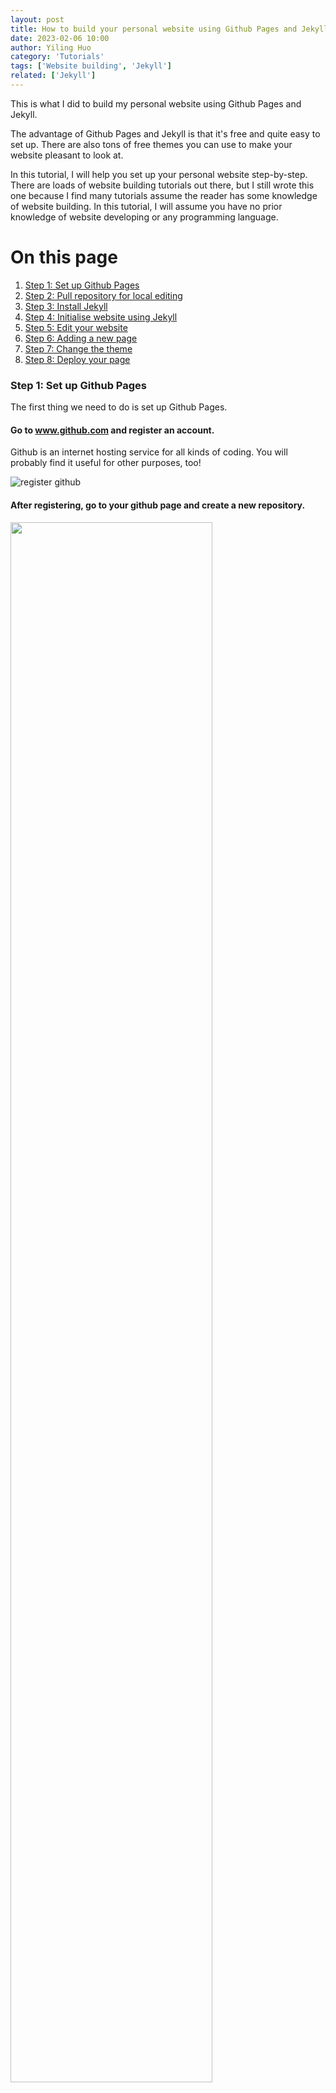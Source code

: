 ```yaml
---
layout: post
title: How to build your personal website using Github Pages and Jekyll on Windows (for dummies)
date: 2023-02-06 10:00
author: Yiling Huo
category: 'Tutorials'
tags: ['Website building', 'Jekyll']
related: ['Jekyll']
---
```


This is what I did to build my personal website using Github Pages and Jekyll. 

<!--excerpt-->

The advantage of Github Pages and Jekyll is that it's free and quite easy to set up. There are also tons of free themes you can use to make your website pleasant to look at. 

In this tutorial, I will help you set up your personal website step-by-step. There are loads of website building tutorials out there, but I still wrote this one because I find many tutorials assume the reader has some knowledge of website building. In this tutorial, I will assume you have no prior knowledge of website developing or any programming language. 

# On this page
1. [Step 1: Set up Github Pages](#step1)
2. [Step 2: Pull repository for local editing](#step2)
3. [Step 3: Install Jekyll](#step3)
4. [Step 4: Initialise website using Jekyll](#step4)
5. [Step 5: Edit your website](#step5)
6. [Step 6: Adding a new page](#step6)
7. [Step 7: Change the theme](#step7)
8. [Step 8: Deploy your page](#step8)

### **Step 1: Set up Github Pages** <a name="step1"></a>

The first thing we need to do is set up Github Pages. 

#### Go to www.github.com and register an account. 

Github is an internet hosting service for all kinds of coding. You will probably find it useful for other purposes, too!

![register github](/images/tutorial_website/signup_github.png)

#### After registering, go to your github page and create a new repository.

<img src="/images/tutorial_website/new_repo1.png" width="80%" height="80%">

On the create new repository page, you must **name your repository with \<your user name\>.github.io**. Naming your repository this way will allow Github to know this is a repository for Github Pages, Github's site hosting service. If you have capical letters in your unser name, those need to be in lower case. (My repository already exists, so there is an error.) 

While creating your repository, select 'Add a README file'.

<img src="/images/tutorial_website/new_repo2.png" width="80%" height="80%">

### **Step 2: Pull repository for local editing** <a name="step2"></a>

Next, we will need to pull the Github repository to a local directory.

#### Go to https://gitforwindows.org/ and download Git for Windows.

Git for Windows allows you to use the version control system Git on the Windows operating system. In other words, it will allow you to download your Github repository to your local directory, edit things locally, and upload your local directory to your Github repository. 

While installing Git for Windows, we don't need to change any settings. 

![install git](/images/tutorial_website/install_git.png)

After installing, go to your list of apps, open Git GUI, and select Clone Existing Repository.

![git gui](/images/tutorial_website/gitgui1.png)

![git clone](/images/tutorial_website/clone_repo1.png)

Go to your Github repository, copy the url, and paste to Source Location in Git GUI. Write down your target local directory in Target Directory. Note that your local directory **must not already exist**. Then click Clone.

![copy repo](/images/tutorial_website/clone_repo2.png)

![git clone3](/images/tutorial_website/clone_repo3.png)

After cloning, your local directory should have been created. Inside, you will find a hidden folder named .git, and your README file. 

![local folder](/images/tutorial_website/local_folder.png)

### **Step 3: Install Jekyll** <a name="step3"></a>

Next, we need to install [Jekyll](https://jekyllrb.com/). Jekyll is a static site generator, written in Ruby. On Windows, go to [Jekyll on Windows](https://jekyllrb.com/docs/installation/windows/) and follow the steps:

#### First, go to [RubyInstaller](https://rubyinstaller.org/downloads/) and download and install Ruby + Devkit 3.1.3.

![download ruby](/images/tutorial_website/ruby1.png)

#### At the last stage of installation wizard, select the Run 'ridk install' option.

![run ridk](/images/tutorial_website/ridk.png)

#### Then, enter option 3: MSYS2 and MINGW development toolchain

![run ridk2](/images/tutorial_website/ridk2.png)

After installing MSYS2 and MINGW development toolchain, press ENTER to exit. 

![run ridk3](/images/tutorial_website/ridk3.png)

open another command prompt, run `gem install jekyll bundler`.

![jekinstall](/images/tutorial_website/jekinstall.png)

Jekyll should be installed. Run `jekyll -v` to check if Jekyll is properly installed. Properly installed, the message should show current Jekyll version.

![jekv](/images/tutorial_website/jekv.png)

### **Step 4: Initialise website using Jekyll** <a name="step4"></a>

#### Search `cmd` in your Start menu to open a command prompt.

![cmd](/images/tutorial_website/cmd.png)

#### In the command prompt, go to your local directory for your website (the one we just cloned from Github).

Upon opening a command prompt, you will be located to one of your local drives. If your directory is not in the same drive, simply put `<Drive>:` in the command line (then press enter) to move to the correct drive.

Then, run `cd <your directory>` to go to your directory.

![cd](/images/tutorial_website/cd.png)

#### Run `jekyll new --skip-bundle . --force` to initialise your website. 

![initialise](/images/tutorial_website/initialise.png)

After initialising, you should see these files in your folder:

![after initialising](/images/tutorial_website/initialise2.png)

Some very important files for your website are (from [Samuel Flender's tutorial](https://towardsdatascience.com/how-to-launch-your-personal-website-with-github-pages-and-jekyll-7b653db43ec0)):

- `Gemfile` contains the gem dependencies required to execute Jekyll,
- `_config.yml` is the Jekyll configuration, which determines how your site will look like, and
- `index.md` is the homepage of your website. This is where you’ll add your first content.

We will need to make some small changes to make sure the website runs smoothly with Github Pages.

Inside the `Gemfile`, comment out this line:

```Ruby 
#gem "jekyll", "~> 4.2.2"
```

And add these two lines:

```Ruby 
gem "github-pages", "~> 227", group: :jekyll_plugins
gem "webrick", "~> 1.8"
```

To open the Gemfile, simple right click and select open with any text editor (Notepad, for example). To comment out simply means to put a '#' at the beginning of the line. Your Gemfile should look like this:

![gemfile1](/images/tutorial_website/gemfile1.png)

Then, inside the `_config.yml`, comment out these two lines:

```Ruby
#baseurl: "" 
#url: ""
```
![config1](/images/tutorial_website/congig.png)

We won't need these because Github Pages will automatically set these urls.

Lastly, in the command prompt, run `bundle install`:

![bundle install](/images/tutorial_website/bundle.png)

This will install all the needed dependencies (gems).

### **Step 5: Edit your website** <a name="step5"></a>

#### Let's first take a look of the initial website Jekyll has created for us.

In the command prompt, run `bundle exec jekyll serve`.

This will generate a local url for your website. Copy the url to a browser and take a look:

![jekyll serve](/images/tutorial_website/serve.png)
<p>
</p>
![initial page](/images/tutorial_website/page.png)

We have a home page made using Jekyll's default theme, called `minima`. It's a minimalist theme suitable for many purposes. In the `home` layout, as we are seeing here, we have a header that navigates around our website, some content (empty for now), a module that shows all of our posts (for now, we have the auto-generated example post), and a footer of our website information. 

#### Now, let's try editing this page.

To edits the elements shown on the page, we need to open `_config.yml` and `index.markdown`. 

Inside `_config.yml`, notice these variables:
![congig2](/images/tutorial_website/congig2.png)

Edit these variables to edit the header and footers. Note that any changes to `_config.yml` will require re-running `bundle exec jekyll serve` to take effect.

Page files such as `index.markdown` have two main components, the YAML header and the content. The YAML header is enclosed in triple dashes on either side. Inside the YAML header, you can set values for various variables for your page. For now, the only variable specified is `layout:`. We can add more variables such as `title:` or `permalink:` for other pages. The home page does not need a `permalink:`. 

After the YAML, we can simply add some content to be shown on the home page. Because this is a markdown file, we can use both [markdown syntax](https://www.markdownguide.org/basic-syntax/) and [html syntax](https://www.arubanetworks.com/techdocs/ClearPass/CPGuest_UG_HTML_6.5/Content/Reference/BasicHTMLSyntax.htm#:~:text=HTML%20is%20a%20markup%20language,example%2C%20.). 

For example, to make my text bold, I can simply put `**text**`. 

I have made some changes two these two files and the website now looks like this: 

![congig3](/images/tutorial_website/congig3.png)
![index file](/images/tutorial_website/index1.png)
![page2](/images/tutorial_website/page2.png)

#### You may find it easier to edit markdown files in an editor app, [VS Code](https://code.visualstudio.com/) for example. 

### **Step 6: Adding a new page** <a name="step6"></a>

To add a new page, simply create a new markdown file. To do this without an editor app, simple right click - New - Text Document, and remember to change the extension to `.md`. 

For example, I have created `new_page.md` and it looks like this:

![new page](/images/tutorial_website/newpage.png)
![new page2](/images/tutorial_website/newpage2.png)

You can take a look of [my pages](https://yiling-huo.github.io/) that I created using these steps. 

### **Step 7: Change the theme** <a name="step7"></a>

There are many free [Jekyll themes](https://jekyllrb.com/docs/themes/) you can use. 

#### If the theme exists on Github, you can simply clone the theme's repository, edit, and push to your repository. 

Do not forget to credit the theme creators!

[To push a local directory to a different repository](https://stackoverflow.com/questions/5181845/git-push-existing-repo-to-a-new-and-different-remote-repo-server)

### **Step 8: Deploy your page** <a name="step8"></a>

After editing your pages locally, you need to deploy the pages to Github Pages.

#### In a command prompt, run these lines (one by one):

For "notes", write down a brief description of what you have done with the files, for example "initial build".

```
git add .
git commit -m "notes"
git push origin master
```

This will create a new branch called 'master' in your repository, and upload everything in your local directory.

![push](/images/tutorial_website/push.png)

#### On Github, in your repository, go to Settings - Pages - Branch.

Select the branch you just pushed to (master), and save.

![push2](/images/tutorial_website/setting.png)

Under Actions, you should see that Github is trying to build the website. **When the orange dot turns green. Your website is ready!**

![action](/images/tutorial_website/action.png)

**Now everyone can access your website using your url /<your user name/>.github.io.**

#### Have some patience, and have fun!